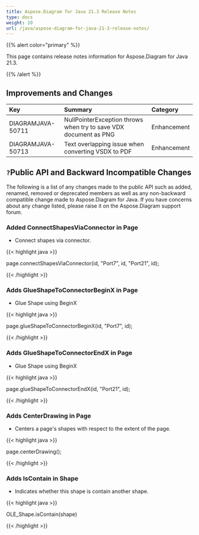 ```yaml
---
title: Aspose.Diagram for Java 21.3 Release Notes
type: docs
weight: 10
url: /java/aspose-diagram-for-java-21-3-release-notes/
---
```


{{% alert color="primary" %}}

This page contains release notes information for Aspose.Diagram for Java 21.3.

{{% /alert %}}
## **Improvements and Changes** ##

|**Key**|**Summary**|**Category**|
| :- | :- | :- |
|DIAGRAMJAVA-50711|NullPointerException throws when try to save VDX document as PNG|Enhancement|
|DIAGRAMJAVA-50713|Text overlapping issue when converting VSDX to PDF|Enhancement|
## `?`**Public API and Backward Incompatible Changes**
The following is a list of any changes made to the public API such as added, renamed, removed or deprecated members as well as any non-backward compatible change made to Aspose.Diagram for Java. If you have concerns about any change listed, please raise it on the Aspose.Diagram support forum.
### **Added ConnectShapesViaConnector in Page**
- Connect shapes via connector.

{{< highlight java >}}

page.connectShapesViaConnector(id, "Port7", id, "Port21", id);

{{< /highlight >}}
### **Adds GlueShapeToConnectorBeginX in Page**
- Glue Shape using BeginX



{{< highlight java >}}

page.glueShapeToConnectorBeginX(id, "Port7", id);

{{< /highlight >}}
### **Adds GlueShapeToConnectorEndX in Page**
- Glue Shape using BeginX



{{< highlight java >}}

page.glueShapeToConnectorEndX(id, "Port21", id);

{{< /highlight >}}
### **Adds CenterDrawing in Page**
- Centers a page's shapes with respect to the extent of the page.



{{< highlight java >}}

page.centerDrawing();

{{< /highlight >}}
### **Adds IsContain in Shape**
- Indicates whether this shape is contain another shape.



{{< highlight java >}}

OLE_Shape.isContain(shape)

{{< /highlight >}}